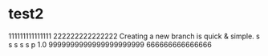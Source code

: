 # test2
111111111111111
222222222222222
Creating a new branch is quick & simple.
s
s
s
s
s
p
1.0
9999999999999999999999
666666666666666
